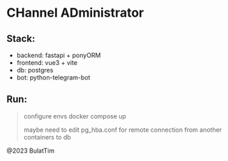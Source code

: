 # CHannel ADministrator

## Stack:
* backend: fastapi + ponyORM
* frontend: vue3 + vite
* db: postgres
* bot: python-telegram-bot

## Run:
> configure envs
> docker compose up
>
> maybe need to edit pg_hba.conf for remote connection from another containers to db


@2023 BulatTim